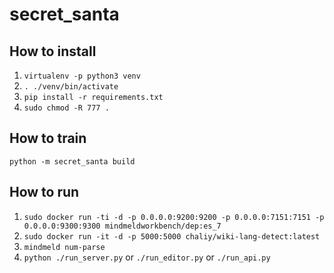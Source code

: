 # secret_santa

## How to install
1. `virtualenv -p python3 venv`
2. `. ./venv/bin/activate`
3. `pip install -r requirements.txt`
4. `sudo chmod -R 777 .`

## How to train
`python -m secret_santa build `

## How to run
1. `sudo docker run -ti -d -p 0.0.0.0:9200:9200 -p 0.0.0.0:7151:7151 -p 0.0.0.0:9300:9300 mindmeldworkbench/dep:es_7 `
2. `sudo docker run -it -d -p 5000:5000 chaliy/wiki-lang-detect:latest`
3. `mindmeld num-parse`
4. `python ./run_server.py` or `./run_editor.py` or `./run_api.py`
